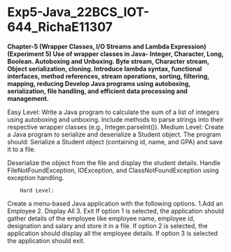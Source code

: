 # Exp5-Java_22BCS_IOT-644_RichaE11307

**Chapter-5  (Wrapper Classes, I/O Streams and Lambda Expression)(Experiment 5)	Use of wrapper classes in Java- Integer, Character, Long, Boolean. Autoboxing and Unboxing. Byte stream, Character stream, Object serialization, cloning. Introduce lambda syntax, functional interfaces, method references, stream operations, sorting, filtering, mapping, reducing
	Develop Java programs using autoboxing, serialization, file handling, and efficient data processing and management.**


Easy Level:
Write a Java program to calculate the sum of a list of integers using autoboxing and unboxing. Include methods to parse strings into their respective wrapper classes (e.g., Integer.parseInt()).
		Medium Level:
Create a Java program to serialize and deserialize a Student object. The program should:
Serialize a Student object (containing id, name, and GPA) and save it to a file.

Deserialize the object from the file and display the student details.
Handle FileNotFoundException, IOException, and ClassNotFoundException using exception handling.

		Hard Level:
Create a menu-based Java application with the following options. 1.Add an Employee 2. Display All 3. Exit If option 1 is selected, the application should gather details of the employee like employee name, employee id, designation and salary and store it in a file. If option 2 is selected, the application should display all the employee details. If option 3 is selected the application should exit.
